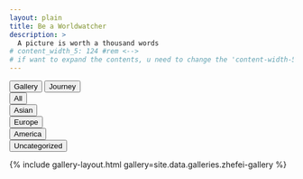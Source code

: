 ```yaml
---
layout: plain
title: Be a Worldwatcher
description: >
  A picture is worth a thousand words
# content_width_5: 124 #rem <--> 
# if want to expand the contents, u need to change the 'content-width-5' in /_data/variables.yml file
---
```


<!-------------------------------------- THE HEAD -------------------------------------->
<head>
    <script src="https://cdnjs.cloudflare.com/ajax/libs/jquery/2.2.0/jquery.min.js"></script>
    <script src="https://cdnjs.cloudflare.com/ajax/libs/jquery-mousewheel/3.1.13/jquery.mousewheel.min.js"></script>
    <script src="https://cdnjs.cloudflare.com/ajax/libs/lightgallery/1.2.19/js/lightgallery-all.min.js"></script>
    <link rel="stylesheet" href="https://cdnjs.cloudflare.com/ajax/libs/lightgallery/1.2.19/css/lightgallery.min.css" />
    <script src="https://cdnjs.cloudflare.com/ajax/libs/jquery.isotope/3.0.0/isotope.pkgd.min.js"></script>
    <script src="https://cdnjs.cloudflare.com/ajax/libs/picturefill/3.0.2/picturefill.min.js"></script>
    <script src="https://cdnjs.cloudflare.com/ajax/libs/jquery.imagesloaded/4.1.0/imagesloaded.pkgd.min.js"></script>
</head>

<!-------------------------------------- THE HTML -------------------------------------->

<div id="interact-area" class="interact-area">
  
  <div id="search-button-group" class="search-button-group">
  <button class="search-btn" id="search-choose">Gallery</button>
  <button class="search-btn" id="search-world" onclick='location.href="/photography/map/";'>Journey</button>
  </div>

  <div id ="filter-button-group" class="filter-button-group">
    <div class="choose-btn-wrapper">
    <button class="choose-btn" data-filter="*">All</button>
    </div>
    <div class="choose-btn-wrapper">
    <button class="choose-btn" data-filter="Asian">Asian</button>
    </div>
    <div class="choose-btn-wrapper">
    <button class="choose-btn" data-filter="Europe">Europe</button>
    </div>
    <div class="choose-btn-wrapper">
    <button class="choose-btn" data-filter="America">America</button>
    </div>
    <div class="choose-btn-wrapper">
    <button class="choose-btn" data-filter="Uncategorized">Uncategorized</button>
    </div>
  </div>

</div>


{% include gallery-layout.html gallery=site.data.galleries.zhefei-gallery %}

<!-------------------------------------- THE SCRIPT -------------------------------------->
<script>
    $(document).ready(function() {

      $("#image-gallery").lightGallery({
        selector: '.item'
      });
      
      var $grid = $('#image-gallery').isotope({
        percentPosition: true,
        columnWidth: '#gallery-sizer',
        itemSelector: '.image-wrapper',
        layoutMode: 'masonry',
      });
      $grid.imagesLoaded().progress(function() {
        $grid.isotope('layout');
      });

      $("#filter-button-group").on( 'click', 'button', function() {
        var filterValue = $(this).attr('data-filter');
        if (filterValue != '*') { 
          filterValue = '[data-category="'+ filterValue +'"]';
        }
        $grid.isotope({ filter : filterValue });
      });
      
      $("#search-choose").on('click', function(){
        $('#filter-button-group').slideToggle();
      });

    });
</script>


